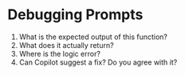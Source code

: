 # Debugging Prompts

1. What is the expected output of this function?
2. What does it actually return?
3. Where is the logic error?
4. Can Copilot suggest a fix? Do you agree with it?
